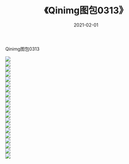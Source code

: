 ﻿---
layout: post
title:  《Qinimg图包0313》
date:   2021-02-01
img: http://imgx.orgx.ga/Qinimg图包/Qinimg图包0313/000.jpg
categories: [美女, 清纯, 唯美]
---

Qinimg图包0313

 ![](http://imgx.orgx.ga/Qinimg图包/Qinimg图包0313/001.jpg) <br>![](http://imgx.orgx.ga/Qinimg图包/Qinimg图包0313/002.jpg) <br>![](http://imgx.orgx.ga/Qinimg图包/Qinimg图包0313/003.jpg) <br>![](http://imgx.orgx.ga/Qinimg图包/Qinimg图包0313/004.jpg) <br>![](http://imgx.orgx.ga/Qinimg图包/Qinimg图包0313/005.jpg) <br>![](http://imgx.orgx.ga/Qinimg图包/Qinimg图包0313/006.jpg) <br>![](http://imgx.orgx.ga/Qinimg图包/Qinimg图包0313/007.jpg) <br>![](http://imgx.orgx.ga/Qinimg图包/Qinimg图包0313/008.jpg) <br>![](http://imgx.orgx.ga/Qinimg图包/Qinimg图包0313/009.jpg) <br>![](http://imgx.orgx.ga/Qinimg图包/Qinimg图包0313/010.jpg) <br>![](http://imgx.orgx.ga/Qinimg图包/Qinimg图包0313/011.jpg) <br>![](http://imgx.orgx.ga/Qinimg图包/Qinimg图包0313/012.jpg) <br>![](http://imgx.orgx.ga/Qinimg图包/Qinimg图包0313/013.jpg) <br>![](http://imgx.orgx.ga/Qinimg图包/Qinimg图包0313/014.jpg) <br>![](http://imgx.orgx.ga/Qinimg图包/Qinimg图包0313/015.jpg) <br>![](http://imgx.orgx.ga/Qinimg图包/Qinimg图包0313/016.jpg) <br>![](http://imgx.orgx.ga/Qinimg图包/Qinimg图包0313/017.jpg) <br>![](http://imgx.orgx.ga/Qinimg图包/Qinimg图包0313/018.jpg) <br>![](http://imgx.orgx.ga/Qinimg图包/Qinimg图包0313/019.jpg) <br>![](http://imgx.orgx.ga/Qinimg图包/Qinimg图包0313/020.jpg) <br>